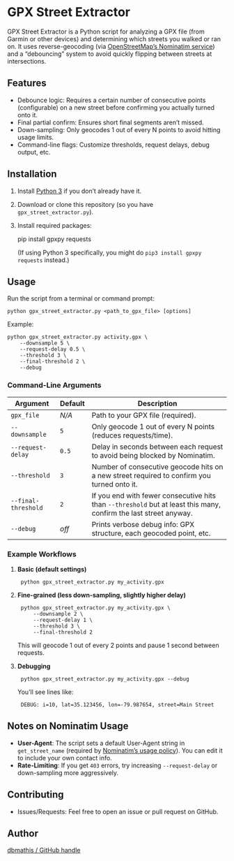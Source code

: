 # GPX Street Extractor

GPX Street Extractor is a Python script for analyzing a GPX file (from Garmin or other devices) and determining which streets you walked or ran on. It uses reverse-geocoding (via [OpenStreetMap’s Nominatim service](https://nominatim.openstreetmap.org/)) and a “debouncing” system to avoid quickly flipping between streets at intersections.

## Features

- Debounce logic: Requires a certain number of consecutive points (configurable) on a new street before confirming you actually turned onto it.  
- Final partial confirm: Ensures short final segments aren’t missed.  
- Down-sampling: Only geocodes 1 out of every N points to avoid hitting usage limits.  
- Command-line flags: Customize thresholds, request delays, debug output, etc.

## Installation

1. Install [Python 3](https://www.python.org/downloads/) if you don’t already have it.  
2. Download or clone this repository (so you have `gpx_street_extractor.py`).  
3. Install required packages:

    pip install gpxpy requests

   (If using Python 3 specifically, you might do `pip3 install gpxpy requests` instead.)

## Usage

Run the script from a terminal or command prompt:

    python gpx_street_extractor.py <path_to_gpx_file> [options]

Example:

    python gpx_street_extractor.py activity.gpx \
        --downsample 5 \
        --request-delay 0.5 \
        --threshold 3 \
        --final-threshold 2 \
        --debug

### Command-Line Arguments

| Argument            | Default | Description                                                                                                                |
|---------------------|---------|----------------------------------------------------------------------------------------------------------------------------|
| `gpx_file`          | _N/A_   | Path to your GPX file (required).                                                                                         |
| `--downsample`      | `5`     | Only geocode 1 out of every N points (reduces requests/time).                                                              |
| `--request-delay`   | `0.5`   | Delay in seconds between each request to avoid being blocked by Nominatim.                                                 |
| `--threshold`       | `3`     | Number of consecutive geocode hits on a new street required to confirm you turned onto it.                                 |
| `--final-threshold` | `2`     | If you end with fewer consecutive hits than `--threshold` but at least this many, confirm the last street anyway.           |
| `--debug`           | _off_   | Prints verbose debug info: GPX structure, each geocoded point, etc.                                                       |

### Example Workflows

1. **Basic (default settings)**

        python gpx_street_extractor.py my_activity.gpx

2. **Fine-grained (less down-sampling, slightly higher delay)**

        python gpx_street_extractor.py my_activity.gpx \
            --downsample 2 \
            --request-delay 1 \
            --threshold 3 \
            --final-threshold 2

   This will geocode 1 out of every 2 points and pause 1 second between requests.

3. **Debugging**

        python gpx_street_extractor.py my_activity.gpx --debug

   You’ll see lines like:

        DEBUG: i=10, lat=35.123456, lon=-79.987654, street=Main Street

## Notes on Nominatim Usage

- **User-Agent**: The script sets a default User-Agent string in `get_street_name` (required by [Nominatim’s usage policy](https://operations.osmfoundation.org/policies/nominatim/)). You can edit it to include your own contact info.  
- **Rate-Limiting**: If you get `403` errors, try increasing `--request-delay` or down-sampling more aggressively.

## Contributing

- Issues/Requests: Feel free to open an issue or pull request on GitHub.  

## Author

[dbmathis / GitHub handle](https://github.com/dbmathis)
